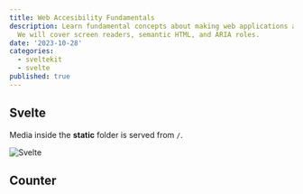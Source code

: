 ```yaml
---
title: Web Accesibility Fundamentals
description: Learn fundamental concepts about making web applications accessible to all users. 
  We will cover screen readers, semantic HTML, and ARIA roles.
date: '2023-10-28'
categories:
  - sveltekit
  - svelte
published: true
---
```


## Svelte

Media inside the **static** folder is served from `/`.

![Svelte](favicon.png)

## Counter

